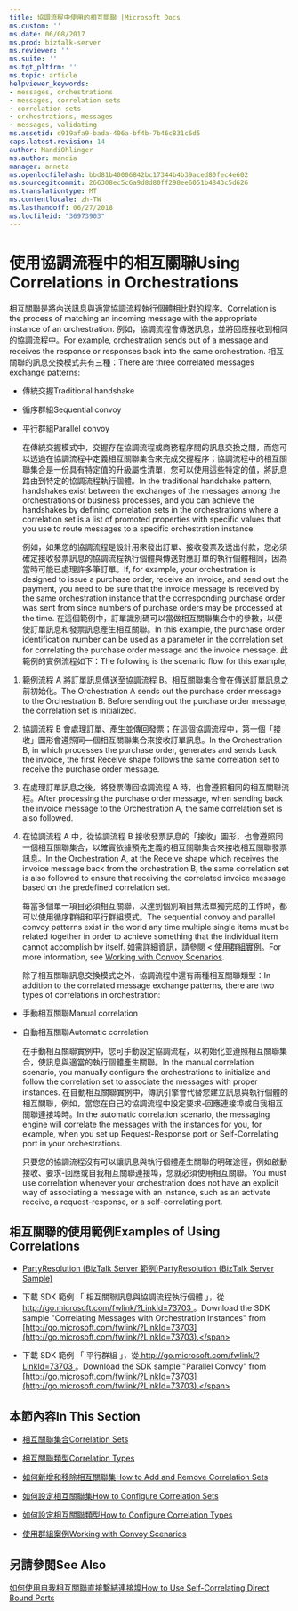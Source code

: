 ```yaml
---
title: 協調流程中使用的相互關聯 |Microsoft Docs
ms.custom: ''
ms.date: 06/08/2017
ms.prod: biztalk-server
ms.reviewer: ''
ms.suite: ''
ms.tgt_pltfrm: ''
ms.topic: article
helpviewer_keywords:
- messages, orchestrations
- messages, correlation sets
- correlation sets
- orchestrations, messages
- messages, validating
ms.assetid: d919afa9-bada-406a-bf4b-7b46c831c6d5
caps.latest.revision: 14
author: MandiOhlinger
ms.author: mandia
manager: anneta
ms.openlocfilehash: bbd81b40006842bc17344b4b39aced80fec4e602
ms.sourcegitcommit: 266308ec5c6a9d8d80ff298ee6051b4843c5d626
ms.translationtype: MT
ms.contentlocale: zh-TW
ms.lasthandoff: 06/27/2018
ms.locfileid: "36973903"
---
```

# <a name="using-correlations-in-orchestrations"></a><span data-ttu-id="2effe-102">使用協調流程中的相互關聯</span><span class="sxs-lookup"><span data-stu-id="2effe-102">Using Correlations in Orchestrations</span></span>
<span data-ttu-id="2effe-103">相互關聯是將內送訊息與適當協調流程執行個體相比對的程序。</span><span class="sxs-lookup"><span data-stu-id="2effe-103">Correlation is the process of matching an incoming message with the appropriate instance of an orchestration.</span></span> <span data-ttu-id="2effe-104">例如，協調流程會傳送訊息，並將回應接收到相同的協調流程中。</span><span class="sxs-lookup"><span data-stu-id="2effe-104">For example, orchestration sends out of a message and receives the response or responses back into the same orchestration.</span></span> <span data-ttu-id="2effe-105">相互關聯的訊息交換模式共有三種：</span><span class="sxs-lookup"><span data-stu-id="2effe-105">There are three correlated messages exchange patterns:</span></span>  
  
- <span data-ttu-id="2effe-106">傳統交握</span><span class="sxs-lookup"><span data-stu-id="2effe-106">Traditional handshake</span></span>  
  
- <span data-ttu-id="2effe-107">循序群組</span><span class="sxs-lookup"><span data-stu-id="2effe-107">Sequential convoy</span></span>  
  
- <span data-ttu-id="2effe-108">平行群組</span><span class="sxs-lookup"><span data-stu-id="2effe-108">Parallel convoy</span></span>  
  
  <span data-ttu-id="2effe-109">在傳統交握模式中，交握存在協調流程或商務程序間的訊息交換之間，而您可以透過在協調流程中定義相互關聯集合來完成交握程序；協調流程中的相互關聯集合是一份具有特定值的升級屬性清單，您可以使用這些特定的值，將訊息路由到特定的協調流程執行個體。</span><span class="sxs-lookup"><span data-stu-id="2effe-109">In the traditional handshake pattern, handshakes exist between the exchanges of the messages among the orchestrations or business processes, and you can achieve the handshakes by defining correlation sets in the orchestrations where a correlation set is a list of promoted properties with specific values that you use to route messages to a specific orchestration instance.</span></span>  
  
  <span data-ttu-id="2effe-110">例如，如果您的協調流程是設計用來發出訂單、接收發票及送出付款，您必須確定接收發票訊息的協調流程執行個體與傳送對應訂單的執行個體相同，因為當時可能已處理許多筆訂單。</span><span class="sxs-lookup"><span data-stu-id="2effe-110">If, for example, your orchestration is designed to issue a purchase order, receive an invoice, and send out the payment, you need to be sure that the invoice message is received by the same orchestration instance that the corresponding purchase order was sent from since numbers of purchase orders may be processed at the time.</span></span> <span data-ttu-id="2effe-111">在這個範例中，訂單識別碼可以當做相互關聯集合中的參數，以便使訂單訊息和發票訊息產生相互關聯。</span><span class="sxs-lookup"><span data-stu-id="2effe-111">In this example, the purchase order identification number can be used as a parameter in the correlation set for correlating the purchase order message and the invoice message.</span></span> <span data-ttu-id="2effe-112">此範例的實例流程如下：</span><span class="sxs-lookup"><span data-stu-id="2effe-112">The following is the scenario flow for this example,</span></span>  
  
1. <span data-ttu-id="2effe-113">範例流程 A 將訂單訊息傳送至協調流程 B。相互關聯集合會在傳送訂單訊息之前初始化。</span><span class="sxs-lookup"><span data-stu-id="2effe-113">The Orchestration A sends out the purchase order message to the Orchestration B. Before sending out the purchase order message, the correlation set is initialized.</span></span>  
  
2. <span data-ttu-id="2effe-114">協調流程 B 會處理訂單、產生並傳回發票；在這個協調流程中，第一個「接收」圖形會遵照同一個相互關聯集合來接收訂單訊息。</span><span class="sxs-lookup"><span data-stu-id="2effe-114">In the Orchestration B, in which processes the purchase order, generates and sends back the invoice, the first Receive shape follows the same correlation set to receive the purchase order message.</span></span>  
  
3. <span data-ttu-id="2effe-115">在處理訂單訊息之後，將發票傳回協調流程 A 時，也會遵照相同的相互關聯流程。</span><span class="sxs-lookup"><span data-stu-id="2effe-115">After processing the purchase order message, when sending back the invoice message to the Orchestration A, the same correlation set is also followed.</span></span>  
  
4. <span data-ttu-id="2effe-116">在協調流程 A 中，從協調流程 B 接收發票訊息的「接收」圖形，也會遵照同一個相互關聯集合，以確實依據預先定義的相互關聯集合來接收相互關聯發票訊息。</span><span class="sxs-lookup"><span data-stu-id="2effe-116">In the Orchestration A, at the Receive shape which receives the invoice message back from the orchestration B, the same correlation set is also followed to ensure that receiving the correlated invoice message based on the predefined correlation set.</span></span>  
  
   <span data-ttu-id="2effe-117">每當多個單一項目必須相互關聯，以達到個別項目無法單獨完成的工作時，都可以使用循序群組和平行群組模式。</span><span class="sxs-lookup"><span data-stu-id="2effe-117">The sequential convoy and parallel convoy patterns exist in the world any time multiple single items must be related together in order to achieve something that the individual item cannot accomplish by itself.</span></span> <span data-ttu-id="2effe-118">如需詳細資訊，請參閱 <<c0> [ 使用群組實例](../core/working-with-convoy-scenarios.md)。</span><span class="sxs-lookup"><span data-stu-id="2effe-118">For more information, see [Working with Convoy Scenarios](../core/working-with-convoy-scenarios.md).</span></span>  
  
   <span data-ttu-id="2effe-119">除了相互關聯訊息交換模式之外，協調流程中還有兩種相互關聯類型：</span><span class="sxs-lookup"><span data-stu-id="2effe-119">In addition to the correlated message exchange patterns, there are two types of correlations in orchestration:</span></span>  
  
- <span data-ttu-id="2effe-120">手動相互關聯</span><span class="sxs-lookup"><span data-stu-id="2effe-120">Manual correlation</span></span>  
  
- <span data-ttu-id="2effe-121">自動相互關聯</span><span class="sxs-lookup"><span data-stu-id="2effe-121">Automatic correlation</span></span>  
  
  <span data-ttu-id="2effe-122">在手動相互關聯實例中，您可手動設定協調流程，以初始化並遵照相互關聯集合，使訊息與適當的執行個體產生關聯。</span><span class="sxs-lookup"><span data-stu-id="2effe-122">In the manual correlation scenario, you manually configure the orchestrations to initialize and follow the correlation set to associate the messages with proper instances.</span></span> <span data-ttu-id="2effe-123">在自動相互關聯實例中，傳訊引擎會代替您建立訊息與執行個體的相互關聯，例如，當您在自己的協調流程中設定要求-回應連接埠或自我相互關聯連接埠時。</span><span class="sxs-lookup"><span data-stu-id="2effe-123">In the automatic correlation scenario, the messaging engine will correlate the messages with the instances for you, for example, when you set up Request-Response port or Self-Correlating port in your orchestrations.</span></span>  
  
  <span data-ttu-id="2effe-124">只要您的協調流程沒有可以讓訊息與執行個體產生關聯的明確途徑，例如啟動接收、要求-回應或自我相互關聯連接埠，您就必須使用相互關聯。</span><span class="sxs-lookup"><span data-stu-id="2effe-124">You must use correlation whenever your orchestration does not have an explicit way of associating a message with an instance, such as an activate receive, a request-response, or a self-correlating port.</span></span>  
  
## <a name="examples-of-using-correlations"></a><span data-ttu-id="2effe-125">相互關聯的使用範例</span><span class="sxs-lookup"><span data-stu-id="2effe-125">Examples of Using Correlations</span></span>  
  
-   [<span data-ttu-id="2effe-126">PartyResolution (BizTalk Server 範例)</span><span class="sxs-lookup"><span data-stu-id="2effe-126">PartyResolution (BizTalk Server Sample)</span></span>](../core/partyresolution-biztalk-server-sample.md)  
  
-   <span data-ttu-id="2effe-127">下載 SDK 範例 「 相互關聯訊息與協調流程執行個體 」，從[ http://go.microsoft.com/fwlink/?LinkId=73703 ](http://go.microsoft.com/fwlink/?LinkId=73703)。</span><span class="sxs-lookup"><span data-stu-id="2effe-127">Download the SDK sample "Correlating Messages with Orchestration Instances" from [http://go.microsoft.com/fwlink/?LinkId=73703](http://go.microsoft.com/fwlink/?LinkId=73703).</span></span>  
  
-   <span data-ttu-id="2effe-128">下載 SDK 範例 「 平行群組 」，從[ http://go.microsoft.com/fwlink/?LinkId=73703 ](http://go.microsoft.com/fwlink/?LinkId=73703)。</span><span class="sxs-lookup"><span data-stu-id="2effe-128">Download the SDK sample "Parallel Convoy" from [http://go.microsoft.com/fwlink/?LinkId=73703](http://go.microsoft.com/fwlink/?LinkId=73703).</span></span>  
  
## <a name="in-this-section"></a><span data-ttu-id="2effe-129">本節內容</span><span class="sxs-lookup"><span data-stu-id="2effe-129">In This Section</span></span>  
  
-   [<span data-ttu-id="2effe-130">相互關聯集合</span><span class="sxs-lookup"><span data-stu-id="2effe-130">Correlation Sets</span></span>](../core/correlation-sets.md) 
  
-   [<span data-ttu-id="2effe-131">相互關聯類型</span><span class="sxs-lookup"><span data-stu-id="2effe-131">Correlation Types</span></span>](../core/correlation-types.md) 
  
-   [<span data-ttu-id="2effe-132">如何新增和移除相互關聯集</span><span class="sxs-lookup"><span data-stu-id="2effe-132">How to Add and Remove Correlation Sets</span></span>](../core/how-to-add-and-remove-correlation-sets.md) 
  
-   [<span data-ttu-id="2effe-133">如何設定相互關聯集</span><span class="sxs-lookup"><span data-stu-id="2effe-133">How to Configure Correlation Sets</span></span>](../core/how-to-configure-correlation-sets.md)  
  
-   [<span data-ttu-id="2effe-134">如何設定相互關聯類型</span><span class="sxs-lookup"><span data-stu-id="2effe-134">How to Configure Correlation Types</span></span>](../core/how-to-configure-correlation-types.md)  
  
-   [<span data-ttu-id="2effe-135">使用群組案例</span><span class="sxs-lookup"><span data-stu-id="2effe-135">Working with Convoy Scenarios</span></span>](../core/working-with-convoy-scenarios.md)  
  
## <a name="see-also"></a><span data-ttu-id="2effe-136">另請參閱</span><span class="sxs-lookup"><span data-stu-id="2effe-136">See Also</span></span>  
 [<span data-ttu-id="2effe-137">如何使用自我相互關聯直接繫結連接埠</span><span class="sxs-lookup"><span data-stu-id="2effe-137">How to Use Self-Correlating Direct Bound Ports</span></span>](../core/how-to-use-self-correlating-direct-bound-ports.md)